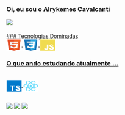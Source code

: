 ### Oi, eu sou o Alrykemes Cavalcanti

<div>
<a href="https://github.com/Alrykemes">
<img height="180em" src="https://github-readme-stats.vercel.app/api?username=alrykemes&count_private=true&show_icons=true&theme=dark">
</div>

<div style="display: inline_block"><br>
### Tecnologias Dominadas
  <br>
  <img align="center" alt="Kemes-HTML" height="30" width="40" src="https://raw.githubusercontent.com/devicons/devicon/master/icons/html5/html5-original.svg">
   <img align="center" alt="Kemes-CSS" height="30" width="40" src="https://raw.githubusercontent.com/devicons/devicon/master/icons/css3/css3-original.svg">
  <img align="center" alt="Kemes-Js" height="30" width="40" src="https://raw.githubusercontent.com/devicons/devicon/master/icons/javascript/javascript-plain.svg">
  
  ### O que ando estudando atualmente ...
  <br>
  <img align="center" alt="Kemes-Ts" height="30" width="40" src="https://raw.githubusercontent.com/devicons/devicon/master/icons/typescript/typescript-plain.svg">
  <img align="center" alt="Kemes-React" height="30" width="40" src="https://raw.githubusercontent.com/devicons/devicon/master/icons/react/react-original.svg">
  
</div>

##

<div> 
  <a href="https://www.instagram.com/alrykemes/" target="_blank"><img src="https://img.shields.io/badge/-Instagram-%23E4405F?style=for-the-badge&logo=instagram&logoColor=white" target="_blank"></a>
  <a href = "mailto:alrykemesgc@gmail.com"><img src="https://img.shields.io/badge/-Gmail-%23333?style=for-the-badge&logo=gmail&logoColor=white" target="_blank"></a>
  <a href="https://www.linkedin.com/in/alrykemes-cavalcanti-ab937a267" target="_blank"><img src="https://img.shields.io/badge/-LinkedIn-%230077B5?style=for-the-badge&logo=linkedin&logoColor=white" target="_blank"></a> 
</div>
